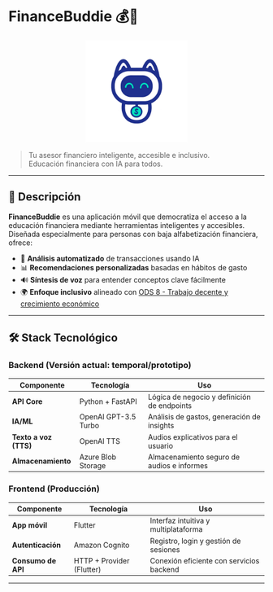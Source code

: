 # FinanceBuddie 💰🤖

<p align="center">
  <img src="Logo_.png" alt="FinanceBuddie Logo" width="200"/>
</p>

> Tu asesor financiero inteligente, accesible e inclusivo.  
> Educación financiera con IA para todos.

---

## 📌 Descripción

**FinanceBuddie** es una aplicación móvil que democratiza el acceso a la educación financiera mediante herramientas inteligentes y accesibles. Diseñada especialmente para personas con baja alfabetización financiera, ofrece:

- 🧠 **Análisis automatizado** de transacciones usando IA
- 📊 **Recomendaciones personalizadas** basadas en hábitos de gasto
- 🔊 **Síntesis de voz** para entender conceptos clave fácilmente
- 🌍 **Enfoque inclusivo** alineado con [ODS 8 - Trabajo decente y crecimiento económico](https://www.un.org/sustainabledevelopment/economic-growth/)

---

## 🛠️ Stack Tecnológico

### Backend (Versión actual: temporal/prototipo)

| Componente         | Tecnología             | Uso                                       |
|--------------------|------------------------|-------------------------------------------|
| **API Core**       | Python + FastAPI       | Lógica de negocio y definición de endpoints |
| **IA/ML**          | OpenAI GPT-3.5 Turbo   | Análisis de gastos, generación de insights |
| **Texto a voz (TTS)** | OpenAI TTS           | Audios explicativos para el usuario        |
| **Almacenamiento** | Azure Blob Storage     | Almacenamiento seguro de audios e informes |

### Frontend (Producción)

| Componente         | Tecnología             | Uso                                       |
|--------------------|------------------------|-------------------------------------------|
| **App móvil**      | Flutter                | Interfaz intuitiva y multiplataforma       |
| **Autenticación**  | Amazon Cognito         | Registro, login y gestión de sesiones      |
| **Consumo de API** | HTTP + Provider (Flutter) | Conexión eficiente con servicios backend |

---

